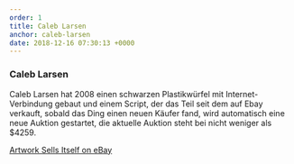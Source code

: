 ```yaml
---
order: 1
title: Caleb Larsen
anchor: caleb-larsen
date: 2018-12-16 07:30:13 +0000
---
```

### Caleb Larsen
Caleb Larsen hat 2008 einen schwarzen Plastikwürfel mit Internet-Verbindung gebaut und einem Script, der das Teil seit dem auf Ebay verkauft, sobald das Ding einen neuen Käufer fand, wird automatisch eine neue Auktion gestartet, die aktuelle Auktion steht bei nicht weniger als $4259.

[Artwork Sells Itself on eBay](http://www.crackajack.de/2010/01/25/artwork-sells-itself-on-ebay/)